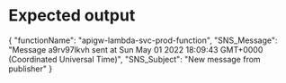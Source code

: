 # Expected output

{
  "functionName": "apigw-lambda-svc-prod-function",
  "SNS_Message": "Message a9rv97lkvh sent at Sun May 01 2022 18:09:43 GMT+0000 (Coordinated Universal Time)",
  "SNS_Subject": "New message from publisher"
}